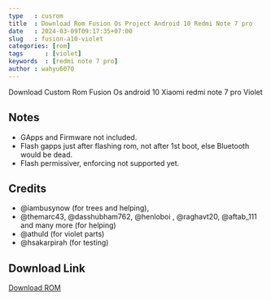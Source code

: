 ```yaml
---
type   : cusrom
title  : Download Rom Fusion Os Project Android 10 Redmi Note 7 pro
date   : 2024-03-09T09:17:35+07:00
slug   : fusion-a10-violet
categories: [rom]
tags      : [violet]
keywords  : [redmi note 7 pro]
author : wahyu6070
---
```


Download Custom Rom Fusion Os android 10 Xiaomi redmi note 7 pro Violet

## Notes
- GApps and Firmware not included.
- Flash gapps just after flashing rom, not after 1st boot, else Bluetooth would be dead.
- Flash permissiver, enforcing not supported yet.

## Credits 
- @iambusynow (for trees and helping), 
- @themarc43, @dasshubham762, @henloboi , @raghavt20, @aftab_111 and many more (for helping)
- @athuld (for violet parts)
- @hsakarpirah (for testing)

## Download Link
[Download ROM](https://drive.google.com/u/1/uc?id=1poM-N77ATSTin5EzUyYc0a1ZCC2fVpjq&export=download)



